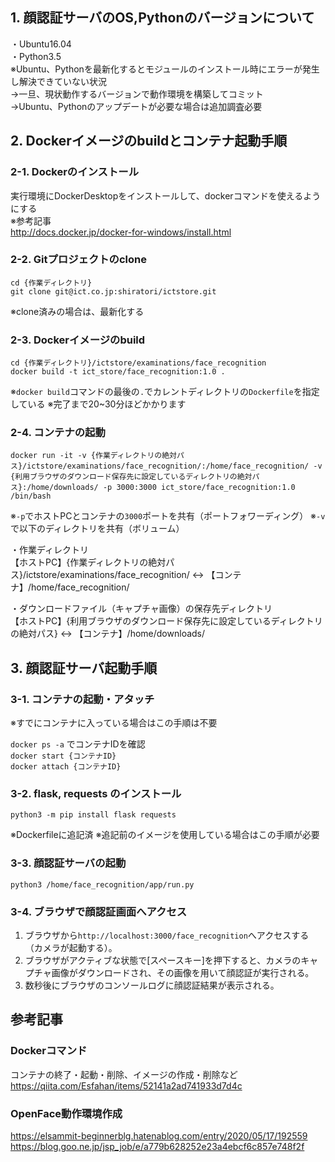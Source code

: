 ## 1. 顔認証サーバのOS,Pythonのバージョンについて
・Ubuntu16.04  
・Python3.5  
※Ubuntu、Pythonを最新化するとモジュールのインストール時にエラーが発生し解決できていない状況  
  →一旦、現状動作するバージョンで動作環境を構築してコミット  
  →Ubuntu、Pythonのアップデートが必要な場合は追加調査必要  


## 2. Dockerイメージのbuildとコンテナ起動手順

### 2-1. Dockerのインストール
実行環境にDockerDesktopをインストールして、dockerコマンドを使えるようにする  
※参考記事  
http://docs.docker.jp/docker-for-windows/install.html  

### 2-2. Gitプロジェクトのclone
`cd {作業ディレクトリ}`  
`git clone git@ict.co.jp:shiratori/ictstore.git` 
 
※clone済みの場合は、最新化する  

### 2-3. Dockerイメージのbuild
`cd {作業ディレクトリ}/ictstore/examinations/face_recognition`  
`docker build -t ict_store/face_recognition:1.0 .`   
 
※`docker build`コマンドの最後の`.`でカレントディレクトリの`Dockerfile`を指定している
※完了まで20~30分ほどかかります  

### 2-4. コンテナの起動
`docker run -it -v {作業ディレクトリの絶対パス}/ictstore/examinations/face_recognition/:/home/face_recognition/ -v {利用ブラウザのダウンロード保存先に設定しているディレクトリの絶対パス}:/home/downloads/ -p 3000:3000 ict_store/face_recognition:1.0 /bin/bash`  
 
※`-p`でホストPCとコンテナの`3000`ポートを共有（ポートフォワーディング） 
※`-v`で以下のディレクトリを共有（ボリューム）  
 
・作業ディレクトリ  
【ホストPC】{作業ディレクトリの絶対パス}/ictstore/examinations/face_recognition/ 
↔ 
【コンテナ】/home/face_recognition/  
 
・ダウンロードファイル（キャプチャ画像）の保存先ディレクトリ  
【ホストPC】{利用ブラウザのダウンロード保存先に設定しているディレクトリの絶対パス} 
↔ 
【コンテナ】/home/downloads/


## 3. 顔認証サーバ起動手順

### 3-1. コンテナの起動・アタッチ
※すでにコンテナに入っている場合はこの手順は不要
 
`docker ps -a` でコンテナIDを確認  
`docker start {コンテナID}`  
`docker attach {コンテナID}`  

### 3-2. flask, requests のインストール
`python3 -m pip install flask requests`  
 
※Dockerfileに追記済 
※追記前のイメージを使用している場合はこの手順が必要

### 3-3. 顔認証サーバの起動 
`python3 /home/face_recognition/app/run.py`

### 3-4. ブラウザで顔認証画面へアクセス
1) ブラウザから`http://localhost:3000/face_recognition`へアクセスする（カメラが起動する）。 
2) ブラウザがアクティブな状態で[スペースキー]を押下すると、カメラのキャプチャ画像がダウンロードされ、その画像を用いて顔認証が実行される。  
3) 数秒後にブラウザのコンソールログに顔認証結果が表示される。 


## 参考記事

### Dockerコマンド
コンテナの終了・起動・削除、イメージの作成・削除など  
https://qiita.com/Esfahan/items/52141a2ad741933d7d4c

### OpenFace動作環境作成
https://elsammit-beginnerblg.hatenablog.com/entry/2020/05/17/192559  
https://blog.goo.ne.jp/jsp_job/e/a779b628252e23a4ebcf6c857e748f2f  
